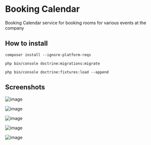 # Booking Calendar
Booking Calendar service for booking rooms for various events at the company

## How to install

```composer install --ignore-platform-reqs```

```php bin/console doctrine:migrations:migrate```

```php bin/console doctrine:fixtures:load --append```

## Screenshots
![image](https://user-images.githubusercontent.com/81085234/195389552-cc4674a2-74fe-4677-895d-02507a43d41b.png)

![image](https://user-images.githubusercontent.com/81085234/195389114-e1f77179-3372-4ad7-bb57-4b92f28eeb00.png)

![image](https://user-images.githubusercontent.com/81085234/195389166-e8b68ca9-3e19-46ba-9761-ef99e7cf09d5.png)

![image](https://user-images.githubusercontent.com/81085234/195389217-3e5e3b7b-3973-438f-a892-ce93f9b803c4.png)

![image](https://user-images.githubusercontent.com/81085234/195389504-5177de43-fbb5-40ce-b6ae-43238ea6432c.png)


